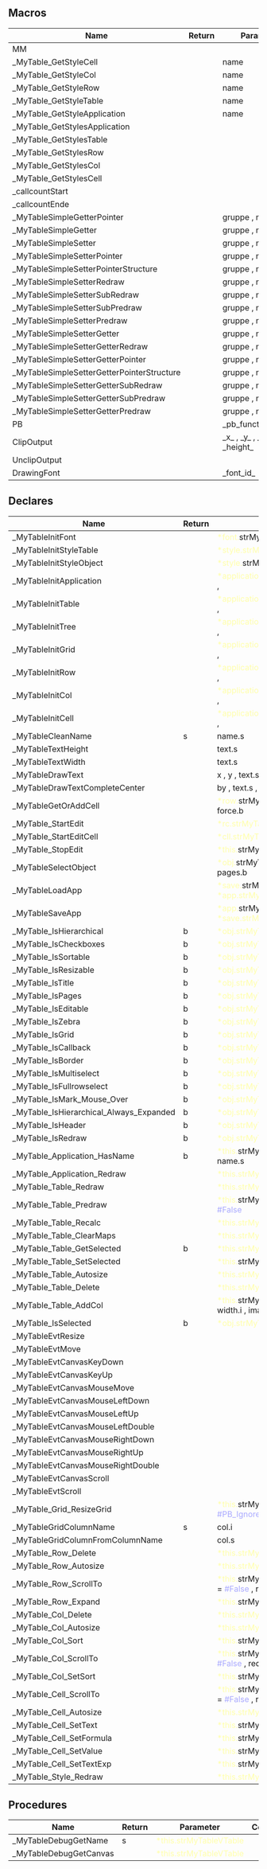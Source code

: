 ## Macros

|Name|Return|Parameter|Comment|
| --- | --- | --- | --- |
|MM||||
|\_MyTable\_GetStyleCell||name||
|\_MyTable\_GetStyleCol||name||
|\_MyTable\_GetStyleRow||name||
|\_MyTable\_GetStyleTable||name||
|\_MyTable\_GetStyleApplication||name||
|\_MyTable\_GetStylesApplication||||
|\_MyTable\_GetStylesTable||||
|\_MyTable\_GetStylesRow||||
|\_MyTable\_GetStylesCol||||
|\_MyTable\_GetStylesCell||||
|\_callcountStart||||
|\_callcountEnde||||
|\_MyTableSimpleGetterPointer||gruppe , name||
|\_MyTableSimpleGetter||gruppe , name , typ||
|\_MyTableSimpleSetter||gruppe , name , typ||
|\_MyTableSimpleSetterPointer||gruppe , name||
|\_MyTableSimpleSetterPointerStructure||gruppe , name , typ||
|\_MyTableSimpleSetterRedraw||gruppe , name , typ||
|\_MyTableSimpleSetterSubRedraw||gruppe , name , typ||
|\_MyTableSimpleSetterSubPredraw||gruppe , name , typ||
|\_MyTableSimpleSetterPredraw||gruppe , name , typ||
|\_MyTableSimpleSetterGetter||gruppe , name , typ||
|\_MyTableSimpleSetterGetterRedraw||gruppe , name , typ||
|\_MyTableSimpleSetterGetterPointer||gruppe , name||
|\_MyTableSimpleSetterGetterPointerStructure||gruppe , name , typ||
|\_MyTableSimpleSetterGetterSubRedraw||gruppe , name , typ||
|\_MyTableSimpleSetterGetterSubPredraw||gruppe , name , typ||
|\_MyTableSimpleSetterGetterPredraw||gruppe , name , typ||
|PB|| \_pb\_function\_name\_ ||
|ClipOutput||\_x\_ , \_y\_ , \_width\_ , \_height\_||
|UnclipOutput||||
|DrawingFont||\_font\_id\_||


## Declares

|Name|Return|Parameter|Comment|
| --- | --- | --- | --- |
|\_MyTableInitFont||<span style="color:#FFFFAA">*font.</span>strMyTableFont , ||
|\_MyTableInitStyleTable||<span style="color:#FFFFAA">*style.strMyTableStyle</span>||
|\_MyTableInitStyleObject||<span style="color:#FFFFAA">*style.</span>strMyTableStyleObject , ||
|\_MyTableInitApplication||<span style="color:#FFFFAA">*application.</span>strMyTableApplication , ||
|\_MyTableInitTable||<span style="color:#FFFFAA">*application.</span>strMyTableApplication , ||
|\_MyTableInitTree||<span style="color:#FFFFAA">*application.</span>strMyTableApplication , ||
|\_MyTableInitGrid||<span style="color:#FFFFAA">*application.</span>strMyTableApplication , ||
|\_MyTableInitRow||<span style="color:#FFFFAA">*application.</span>strMyTableApplication , ||
|\_MyTableInitCol||<span style="color:#FFFFAA">*application.</span>strMyTableApplication , ||
|\_MyTableInitCell||<span style="color:#FFFFAA">*application.</span>strMyTableApplication , ||
|\_MyTableCleanName|s|name.s||
|\_MyTableTextHeight||text.s||
|\_MyTableTextWidth||text.s||
|\_MyTableDrawText||x , y , text.s , color.q , maxlen.i||
|\_MyTableDrawTextCompleteCenter||by , text.s , color.q , maxlen.i||
|\_MyTableGetOrAddCell||<span style="color:#FFFFAA">*row.</span>strMyTableRow , idx.i , force.b||
|\_MyTable\_StartEdit||<span style="color:#FFFFAA">*rc.strMyTableRowCol</span>||
|\_MyTable\_StartEditCell||<span style="color:#FFFFAA">*cll.strMyTableCell</span>||
|\_MyTable\_StopEdit||<span style="color:#FFFFAA">*this.</span>strMyTableTable , save.b||
|\_MyTableSelectObject||<span style="color:#FFFFAA">*obj.</span>strMyTableObject , shift.b , pages.b||
|\_MyTableLoadApp||<span style="color:#FFFFAA">*save.</span>strMyTableSaveApplication , <span style="color:#FFFFAA">*app.strMyTableApplication</span>||
|\_MyTableSaveApp||<span style="color:#FFFFAA">*app.</span>strMyTableApplication , <span style="color:#FFFFAA">*save.strMyTableSaveApplication</span>||
|\_MyTable\_IsHierarchical|b|<span style="color:#FFFFAA">*obj.strMyTableObject</span>||
|\_MyTable\_IsCheckboxes|b|<span style="color:#FFFFAA">*obj.strMyTableObject</span>||
|\_MyTable\_IsSortable|b|<span style="color:#FFFFAA">*obj.strMyTableObject</span>||
|\_MyTable\_IsResizable|b|<span style="color:#FFFFAA">*obj.strMyTableObject</span>||
|\_MyTable\_IsTitle|b|<span style="color:#FFFFAA">*obj.strMyTableObject</span>||
|\_MyTable\_IsPages|b|<span style="color:#FFFFAA">*obj.strMyTableObject</span>||
|\_MyTable\_IsEditable|b|<span style="color:#FFFFAA">*obj.strMyTableObject</span>||
|\_MyTable\_IsZebra|b|<span style="color:#FFFFAA">*obj.strMyTableObject</span>||
|\_MyTable\_IsGrid|b|<span style="color:#FFFFAA">*obj.strMyTableObject</span>||
|\_MyTable\_IsCallback|b|<span style="color:#FFFFAA">*obj.strMyTableObject</span>||
|\_MyTable\_IsBorder|b|<span style="color:#FFFFAA">*obj.strMyTableObject</span>||
|\_MyTable\_IsMultiselect|b|<span style="color:#FFFFAA">*obj.strMyTableObject</span>||
|\_MyTable\_IsFullrowselect|b|<span style="color:#FFFFAA">*obj.strMyTableObject</span>||
|\_MyTable\_IsMark\_Mouse\_Over|b|<span style="color:#FFFFAA">*obj.strMyTableObject</span>||
|\_MyTable\_IsHierarchical\_Always\_Expanded|b|<span style="color:#FFFFAA">*obj.strMyTableObject</span>||
|\_MyTable\_IsHeader|b|<span style="color:#FFFFAA">*obj.strMyTableObject</span>||
|\_MyTable\_IsRedraw|b|<span style="color:#FFFFAA">*obj.strMyTableObject</span>||
|\_MyTable\_Application\_HasName|b|<span style="color:#FFFFAA">*this.</span>strMyTableApplication , name.s||
|\_MyTable\_Application\_Redraw||<span style="color:#FFFFAA">*this.strMyTableApplication</span>||
|\_MyTable\_Table\_Redraw||<span style="color:#FFFFAA">*this.strMyTableTable</span>||
|\_MyTable\_Table\_Predraw||<span style="color:#FFFFAA">*this.</span>strMyTableTable , force.b = <span style="color:#AAAAFF">\#False</span>||
|\_MyTable\_Table\_Recalc||<span style="color:#FFFFAA">*this.strMyTableTable</span>||
|\_MyTable\_Table\_ClearMaps||<span style="color:#FFFFAA">*this.strMyTableTable</span>||
|\_MyTable\_Table\_GetSelected|b|<span style="color:#FFFFAA">*this.strMyTableTable</span>||
|\_MyTable\_Table\_SetSelected||<span style="color:#FFFFAA">*this.</span>strMyTableTable , value.b||
|\_MyTable\_Table\_Autosize||<span style="color:#FFFFAA">*this.strMyTableTable</span>||
|\_MyTable\_Table\_Delete||<span style="color:#FFFFAA">*this.strMyTableTable</span>||
|\_MyTable\_Table\_AddCol||<span style="color:#FFFFAA">*this.</span>strMyTableTable , text.s , width.i , image.i = 0 , flags.i = 0||
|\_MyTable\_IsSelected|b|<span style="color:#FFFFAA">*obj.strMyTableObject</span>||
|\_MyTableEvtResize||||
|\_MyTableEvtMove||||
|\_MyTableEvtCanvasKeyDown||||
|\_MyTableEvtCanvasKeyUp||||
|\_MyTableEvtCanvasMouseMove||||
|\_MyTableEvtCanvasMouseLeftDown||||
|\_MyTableEvtCanvasMouseLeftUp||||
|\_MyTableEvtCanvasMouseLeftDouble||||
|\_MyTableEvtCanvasMouseRightDown||||
|\_MyTableEvtCanvasMouseRightUp||||
|\_MyTableEvtCanvasMouseRightDouble||||
|\_MyTableEvtCanvasScroll||||
|\_MyTableEvtScroll||||
|\_MyTable\_Grid\_ResizeGrid||<span style="color:#FFFFAA">*this.</span>strMyTableTable , rows.i = <span style="color:#AAAAFF">\#PB\_Ignore</span> , cols.i = <span style="color:#AAAAFF">\#PB\_Ignore</span>||
|\_MyTableGridColumnName|s|col.i||
|\_MyTableGridColumnFromColumnName||col.s||
|\_MyTable\_Row\_Delete||<span style="color:#FFFFAA">*this.strMyTableRow</span>||
|\_MyTable\_Row\_Autosize||<span style="color:#FFFFAA">*this.strMyTableRow</span>||
|\_MyTable\_Row\_ScrollTo||<span style="color:#FFFFAA">*this.</span>strMyTableRow , setSelect.b = <span style="color:#AAAAFF">\#False</span> , redraw.b = <span style="color:#AAAAFF">\#True</span>||
|\_MyTable\_Row\_Expand||<span style="color:#FFFFAA">*this.</span>strMyTableRow , value.b||
|\_MyTable\_Col\_Delete||<span style="color:#FFFFAA">*this.strMyTableCol</span>||
|\_MyTable\_Col\_Autosize||<span style="color:#FFFFAA">*this.strMyTableCol</span>||
|\_MyTable\_Col\_Sort||<span style="color:#FFFFAA">*this.</span>strMyTableCol , sort.i||
|\_MyTable\_Col\_ScrollTo||<span style="color:#FFFFAA">*this.</span>strMyTableCol , setSelect.b = <span style="color:#AAAAFF">\#False</span> , redraw.b = <span style="color:#AAAAFF">\#True</span>||
|\_MyTable\_Col\_SetSort||<span style="color:#FFFFAA">*this.</span>strMyTableCol , value.i||
|\_MyTable\_Cell\_ScrollTo||<span style="color:#FFFFAA">*this.</span>strMyTableCell , setSelect.b = <span style="color:#AAAAFF">\#False</span> , redraw.b = <span style="color:#AAAAFF">\#True</span>||
|\_MyTable\_Cell\_Autosize||<span style="color:#FFFFAA">*this.strMyTableCell</span>||
|\_MyTable\_Cell\_SetText||<span style="color:#FFFFAA">*this.</span>strMyTableCell , value.s||
|\_MyTable\_Cell\_SetFormula||<span style="color:#FFFFAA">*this.</span>strMyTableCell , value.s||
|\_MyTable\_Cell\_SetValue||<span style="color:#FFFFAA">*this.</span>strMyTableCell , value.d||
|\_MyTable\_Cell\_SetTextExp||<span style="color:#FFFFAA">*this.</span>strMyTableCell , value.s||
|\_MyTable\_Style\_Redraw||<span style="color:#FFFFAA">*this.strMyTableStyleObject</span>||


## Procedures

|Name|Return|Parameter|Comment|
| --- | --- | --- | --- |
|\_MyTableDebugGetName|s|<span style="color:#FFFFAA">*this.strMyTableVTable</span>||
|\_MyTableDebugGetCanvas||<span style="color:#FFFFAA">*this.strMyTableVTable</span>||


